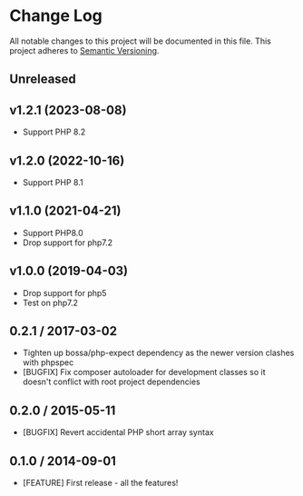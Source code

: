 # Change Log
All notable changes to this project will be documented in this file.
This project adheres to [Semantic Versioning](http://semver.org/).

## Unreleased

## v1.2.1 (2023-08-08)

* Support PHP 8.2

## v1.2.0 (2022-10-16)

* Support PHP 8.1

## v1.1.0 (2021-04-21)

* Support PHP8.0
* Drop support for php7.2

## v1.0.0 (2019-04-03)

* Drop support for php5
* Test on php7.2

## 0.2.1 / 2017-03-02

* Tighten up bossa/php-expect dependency as the newer version clashes with phpspec
* [BUGFIX] Fix composer autoloader for development classes so it doesn't conflict
  with root project dependencies

## 0.2.0 / 2015-05-11

* [BUGFIX] Revert accidental PHP short array syntax

## 0.1.0 / 2014-09-01

* [FEATURE] First release - all the features!
